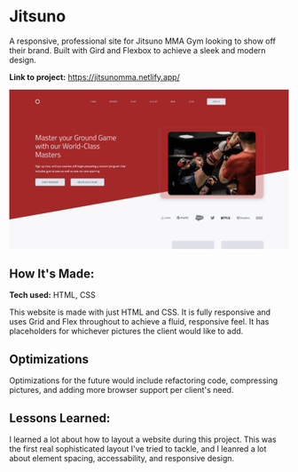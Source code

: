 # Jitsuno
A responsive, professional site for Jitsuno MMA Gym looking to show off their brand. Built with Gird and Flexbox to achieve a sleek and modern design.

**Link to project:** https://jitsunomma.netlify.app/

![alt tag](mmahero.png)

## How It's Made:

**Tech used:** HTML, CSS

This website is made with just HTML and CSS. It is fully responsive and uses Grid and Flex throughout to achieve a fluid, responsive feel. It has placeholders for whichever pictures the client would like to add.

## Optimizations

Optimizations for the future would include refactoring code, compressing pictures, and adding more browser support per client's need.

## Lessons Learned:

I learned a lot about how to layout a website during this project. This was the first real sophisticated layout I've tried to tackle, and I leanred a lot about element spacing, accessability, and responsive design.
